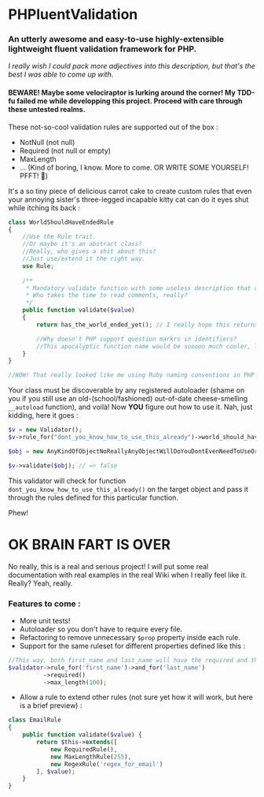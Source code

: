 PHPluentValidation
===================

### An utterly awesome and easy-to-use highly-extensible lightweight fluent validation framework for PHP.
*I really wish I could pack more adjectives into this description, but that's the best I was able to come up with*.

#### BEWARE! Maybe some velociraptor is lurking around the corner! My TDD-fu failed me while developping this project. Proceed with care through these untested realms.

These not-so-cool validation rules are supported out of the box :

 - NotNull (not null)
 - Required (not null or empty)
 - MaxLength 
 - ... (Kind of boring, I know. More to come. OR WRITE SOME YOURSELF! PFFT! :japanese_goblin:)

It's a so tiny piece of delicious carrot cake to create custom rules that even your annoying sister's three-legged incapable kitty cat can do it eyes shut while itching its back :

```php
class WorldShouldHaveEndedRule
{
	//Use the Rule trait. 
	//Or maybe it's an abstract class? 
	//Really, who gives a shit about this? 
	//Just use/extend it the right way. 
	use Rule; 
	
	/**
	 * Mandatory validate function with some useless description that don't mean anything.
	 * Who takes the time to read comments, really?
	 */
	public function validate($value)
	{
		return has_the_world_ended_yet(); // I really hope this returns true some day.

		//Why doesn't PHP support question markrs in identifiers?
		//This apocalyptic function name would be sooooo much cooler, like it's asking a question LOL!
	}
}

//WOW! That really looked like me using Ruby naming conventions in PHP :3
```

Your class must be discoverable by any registered autoloader (shame on you if you still use an old-(school/fashioned) out-of-date cheese-smelling `__autoload` function), and voilà! Now **YOU** figure out how to use it. Nah, just kidding, here it goes :

```php
$v = new Validator();
$v->rule_for("dont_you_know_how_to_use_this_already")->world_should_have_ended();

$obj = new AnyKindOfObjectNoReallyAnyObjectWillDoYouDontEvenNeedToUseOrSubclassAnything();

$v->validate($obj); // => false
```

This validator will check for function `dont_you_know_how_to_use_this_already()` on the target object and pass it through the rules defined for this particular function.

Phew!

# OK BRAIN FART IS OVER

No really, this is a real and serious project! I will put some real documentation with real examples in the real Wiki when I really feel like it. Really? Yeah, really.

### Features to come :

 - More unit tests!
 - Autoloader so you don't have to require every file.
 - Refactoring to remove unnecessary `$prop` property inside each rule.
 - Support for the same ruleset for different properties defined like this :

```php
//This way, both first_name and last_name will have the required and the max_length rules
$validator->rule_for('first_name')->and_for('last_name')
          ->required()
          ->max_length(100);
```

 - Allow a rule to extend other rules (not sure yet how it will work, but here is a brief preview) :

```php
class EmailRule
{
	public function validate($value) {
		return $this->extends([
			new RequiredRule(),
			new MaxLengthRule(255),
			new RegexRule('regex_for_email')
		], $value);
	}
}
```